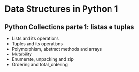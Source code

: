 # Data Structures in Python 1

## Python Collections parte 1: listas e tuplas

- Lists and its operations
- Tuples and its operations
- Polymorphism, abstract methods and arrays
- Mutability
- Enumerate, unpacking and zip
- Ordering and total_ordering